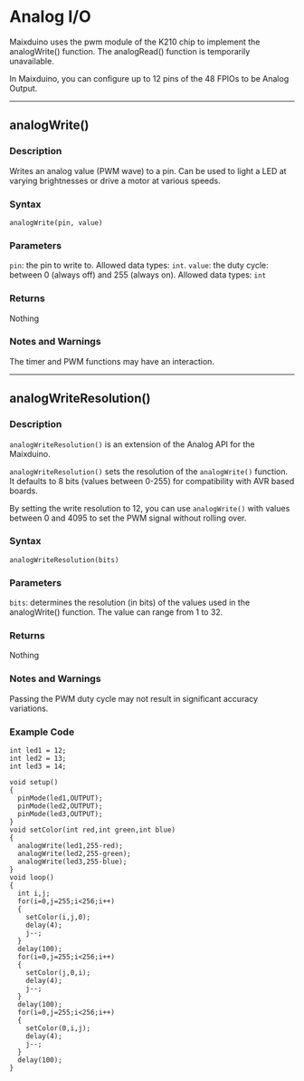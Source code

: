 Analog I/O
=====

Maixduino uses the pwm module of the K210 chip to implement the analogWrite() function. The analogRead() function is temporarily unavailable.

In Maixduino, you can configure up to 12 pins of the 48 FPIOs to be Analog Output.

----
## analogWrite()

### Description
Writes an analog value (PWM wave) to a pin. Can be used to light a LED at varying brightnesses or drive a motor at various speeds. 

### Syntax

`analogWrite(pin, value)`

### Parameters
`pin`: the pin to write to. Allowed data types: `int`.
`value`: the duty cycle: between 0 (always off) and 255 (always on). Allowed data types: `int`

### Returns
Nothing

### Notes and Warnings

The timer and PWM functions may have an interaction.

----
## analogWriteResolution()

### Description
`analogWriteResolution()` is an extension of the Analog API for the Maixduino.

`analogWriteResolution()` sets the resolution of the `analogWrite()` function. It defaults to 8 bits (values between 0-255) for compatibility with AVR based boards.


By setting the write resolution to 12, you can use `analogWrite()` with values between 0 and 4095 to set the PWM signal without rolling over.

### Syntax

`analogWriteResolution(bits)`

### Parameters
`bits`: determines the resolution (in bits) of the values used in the analogWrite() function. The value can range from 1 to 32. 

### Returns
Nothing

### Notes and Warnings

Passing the PWM duty cycle may not result in significant accuracy variations.

### Example Code
```
int led1 = 12;
int led2 = 13;
int led3 = 14;

void setup()
{
  pinMode(led1,OUTPUT);
  pinMode(led2,OUTPUT);
  pinMode(led3,OUTPUT);
}
void setColor(int red,int green,int blue)
{
  analogWrite(led1,255-red);
  analogWrite(led2,255-green);
  analogWrite(led3,255-blue);
}
void loop()
{
  int i,j;
  for(i=0,j=255;i<256;i++)
  {
    setColor(i,j,0);
    delay(4);
    j--;
  }
  delay(100);           
  for(i=0,j=255;i<256;i++)
  {
    setColor(j,0,i);
    delay(4);
    j--;
  }
  delay(100);           
  for(i=0,j=255;i<256;i++)
  {
    setColor(0,i,j);
    delay(4);
    j--;
  }
  delay(100);        
}
```

